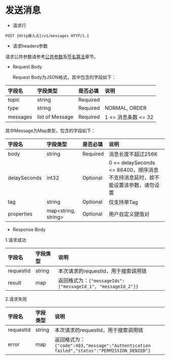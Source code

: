# 发送消息

- 请求行

```
POST {Http接入点}/v1/messages HTTP/1.1
```

- 请求headers参数

请求公共参数请参考[公共参数](../Call-Method/Common-parameters.md)及[签名算法](../Call-Method/Signature-Algorithm.md)章节。

- Request Body

  Request Body为JSON格式，其中包含的字段如下：

|  字段名  |    字段类型     | 是否必填 | 说明                       |
| :------ | :------------- | :------ | :------------------------- |
|  topic   |     string      | Required |                            |
|   type   |     string      | Required | NORMAL, ORDER |
| messages | list of Message | Required | 1 <= 消息条数 <= 32        |

  其中Message为Map类型，包含的字段如下：

|    字段名    |      字段类型       | 是否必填 | 说明                       |
| :---------- | :----------------- | :------ | :------------------------- |
|     body     |       string        | Required | 消息长度不超过256K         |
| delaySeconds |        int32        | Optional | 0 <= delaySeconds <= 86400，顺序消息不支持消息延时，故不能设置该参数，请勿设置|
|     tag      |       string        | Optional | 仅支持单Tag                |
|  properties  | map<string, string> | Optional | 用户自定义键值对           |

- Response Body

1.请求成功

|  字段名   | 字段类型 | 说明                                                        |
| :------- | :------ | :---------------------------------------------------------- |
| requestId |  string  | 本次请求的requestId，用于搜索调用链                         |
|  result   |   map    | 返回格式为：`{"messageIds":["messageId_1", "messageId_2"]}` |

2.请求失败

| 字段名    | 字段类型 | 说明                                                         |
| :------- | :------ | :---------------------------------------------------------- |
| requestId | string   | 本次请求的requestId，用于搜索调用链                          |
| error     | map      | 返回格式为：`{"code":403,"message":"Authentication failed","status":"PERMISSION_DENIED"}` |
